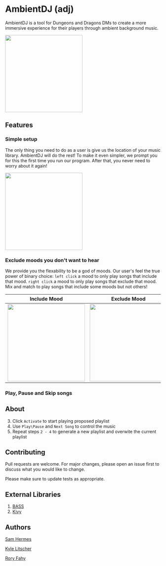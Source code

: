 # AmbientDJ (adj)

AmbientDJ is a tool for Dungeons and Dragons DMs to create a more immersive experience for their players through ambient background music. 

<img src="https://github.com/klitscher/adj/blob/master/docs/images/examplePlaying.png?raw=true" width="250" height="250"/>

## Features

### Simple setup

The only thing you need to do as a user is give us the location of your music library. AmbientDJ will do the rest! To make it even simpler, we prompt you for this the first time you run our program. After that, you never need to worry about it again!

<img src="https://github.com/klitscher/adj/blob/master/docs/images/Initial_setup.png?raw=true" width="250" height="250"/>

### Exclude moods you don't want to hear

We provide you the flexability to be a god of moods. Our user's feel the true power of binary choice: `left click` a mood to only play songs that include that mood. `right click` a mood to only play songs that exclude that mood. Mix and match to play songs that include some moods but not others!

| Include Mood | Exclude Mood | Mood Combo |
| ------------ | ------------ | ---------- |
| <img src="https://github.com/klitscher/adj/blob/master/docs/images/included.png?raw=true" width="250" height="250"/> | <img src="https://github.com/klitscher/adj/blob/master/docs/images/excluded.png?raw=true" width="250" height="250"/> | <img src="https://github.com/klitscher/adj/blob/master/docs/images/moodCombo.png?raw=true" width="250" height="250"/> |
  

### Play, Pause and Skip songs



## About





3. Click `Activate` to start playing proposed playlist
4. Use `Play\Pause` and `Next Song` to control the music
5. Repeat steps `2 - 4` to generate a new playlist and overwite the current playlist

## Contributing
Pull requests are welcome. For major changes, please open an issue first to discuss what you would like to change.

Please make sure to update tests as appropriate.

## External Libraries

1. [BASS](http://www.un4seen.com/)
2. [Kivy](https://kivy.org/#home)

## Authors
[Sam Hermes](https://github.com/hermesboots)

[Kyle Litscher](https://github.com/klitscher)

[Rory Fahy](https://github.com/rmf10003)
